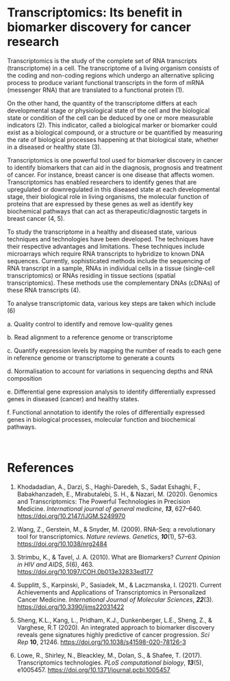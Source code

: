 # Transcriptomics: Its benefit in biomarker discovery for cancer research

Transcriptomics is the study of the complete set of RNA transcripts (transcriptome) in a cell. The transcriptome of a living organism consists of the coding and non-coding regions which undergo an alternative splicing process to produce variant functional transcripts in the form of mRNA (messenger RNA) that are translated to a functional protein (1).

On the other hand, the quantity of the transcriptome differs at each developmental stage or physiological state of the cell and the biological state or condition of the cell can be deduced by one or more measurable indicators (2). This indicator, called a biological marker or biomarker could exist as a biological compound, or a structure or be quantified by measuring the rate of biological processes happening at that biological state, whether in a diseased or healthy state (3).

Transcriptomics is one powerful tool used for biomarker discovery in cancer to identify biomarkers that can aid in the diagnosis, prognosis and treatment of cancer. For instance, breast cancer is one disease that affects women. Transcriptomics has enabled researchers to identify genes that are upregulated or downregulated in this diseased state at each developmental stage, their biological role in living organisms, the molecular function of proteins that are expressed by these genes as well as identify key biochemical pathways that can act as therapeutic/diagnostic targets in breast cancer (4, 5).

To study the transcriptome in a healthy and diseased state, various techniques and technologies have been developed. The techniques have their respective advantages and limitations. These techniques include microarrays which require RNA transcripts to hybridize to known DNA sequences. Currently, sophisticated methods include the sequencing of RNA transcript in a sample, RNAs in individual cells in a tissue (single-cell transcriptomics) or RNAs residing in tissue sections (spatial transcriptomics). These methods use the complementary DNAs (cDNAs) of these RNA transcripts (4).

To analyse transcriptomic data, various key steps are taken which include (6)

a. Quality control to identify and remove low-quality genes

b. Read alignment to a reference genome or transcriptome

c. Quantify expression levels by mapping the number of reads to each gene in reference genome or transcriptome to generate a counts

d. Normalisation to account for variations in sequencing depths and RNA composition

e. Differential gene expression analysis to identify differentially expressed genes in diseased (cancer) and healthy states.

f. Functional annotation to identify the roles of differentially expressed genes in biological processes, molecular function and biochemical pathways.

 


# References

1. Khodadadian, A., Darzi, S., Haghi-Daredeh, S., Sadat Eshaghi, F., Babakhanzadeh, E., Mirabutalebi, S. H., & Nazari, M. (2020). Genomics and Transcriptomics: The Powerful Technologies in Precision Medicine. _International journal of general medicine_, **_13_**, 627–640. <https://doi.org/10.2147/IJGM.S249970>

2. Wang, Z., Gerstein, M., & Snyder, M. (2009). RNA-Seq: a revolutionary tool for transcriptomics. _Nature reviews. Genetics_, **_10_**(1), 57–63. <https://doi.org/10.1038/nrg2484>

3. Strimbu, K., & Tavel, J. A. (2010). What are Biomarkers? _Current Opinion in HIV and AIDS_, _5_(6), 463. <https://doi.org/10.1097/COH.0b013e32833ed177>

4. Supplitt, S., Karpinski, P., Sasiadek, M., & Laczmanska, I. (2021). Current Achievements and Applications of Transcriptomics in Personalized Cancer Medicine. _International Journal of Molecular Sciences_, **_22_**(3). <https://doi.org/10.3390/ijms22031422>

5. Sheng, K.L., Kang, L., Pridham, K.J., Dunkenberger, L.E., Sheng, Z., & Varghese, R.T (2020)_._ An integrated approach to biomarker discovery reveals gene signatures highly predictive of cancer progression. _Sci Rep_ **10**, 21246. <https://doi.org/10.1038/s41598-020-78126-3>

6. Lowe, R., Shirley, N., Bleackley, M., Dolan, S., & Shafee, T. (2017). Transcriptomics technologies. _PLoS computational biology_, **_13_**(5), e1005457. <https://doi.org/10.1371/journal.pcbi.1005457>
